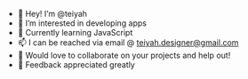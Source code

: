 - 👋 Hey! I’m @teiyah
- 👀 I’m interested in developing apps
- 🌱 Currently learning JavaScript
- 📫 I can be reached via email @ teiyah.designer@gmail.com
- 🥂 Would love to collaborate on your projects and help out!
- 💬 Feedback appreciated greatly

<!---
teiyah/teiyah is a ✨ special ✨ repository because its `README.md` (this file) appears on your GitHub profile.
You can click the Preview link to take a look at your changes.
--->
